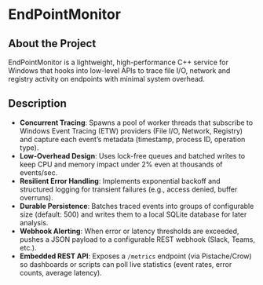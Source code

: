 # EndPointMonitor

## About the Project
EndPointMonitor is a lightweight, high-performance C++ service for Windows that hooks into low-level APIs to trace file I/O, network and registry activity on endpoints with minimal system overhead.

## Description
- **Concurrent Tracing**: Spawns a pool of worker threads that subscribe to Windows Event Tracing (ETW) providers (File I/O, Network, Registry) and capture each event’s metadata (timestamp, process ID, operation type).  
- **Low-Overhead Design**: Uses lock-free queues and batched writes to keep CPU and memory impact under 2% even at thousands of events/sec.  
- **Resilient Error Handling**: Implements exponential backoff and structured logging for transient failures (e.g., access denied, buffer overruns).  
- **Durable Persistence**: Batches traced events into groups of configurable size (default: 500) and writes them to a local SQLite database for later analysis.  
- **Webhook Alerting**: When error or latency thresholds are exceeded, pushes a JSON payload to a configurable REST webhook (Slack, Teams, etc.).  
- **Embedded REST API**: Exposes a `/metrics` endpoint (via Pistache/Crow) so dashboards or scripts can poll live statistics (event rates, error counts, average latency).
